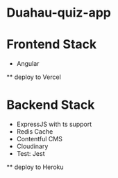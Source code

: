 # Duahau-quiz-app

# Frontend Stack

* Angular

** deploy to Vercel

# Backend Stack

* ExpressJS with ts support
* Redis Cache
* Contentful CMS
* Cloudinary
* Test: Jest

** deploy to Heroku


